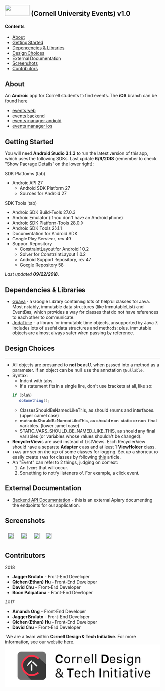 ## <img src="https://raw.githubusercontent.com/cornell-dti/events-manager-android/master/cue_text_red.png" width="80" height="35"> (Cornell University Events) v1.0
#### Contents
  - [About](#about)
  - [Getting Started](#getting-started)
  - [Dependencies & Libraries](#dependencies--libraries)
  - [Design Choices](#design-choices)
  - [External Documentation](#external-documentation)
  - [Screenshots](#screenshots)
  - [Contributors](#contributors)
​
## About
An **Android** app for Cornell students to find events. The **iOS** branch can be found [here](https://github.com/cornell-dti/events-manager-ios).
- [events web](https://github.com/cornell-dti/events-site)
- [events backend](https://github.com/cornell-dti/events-backend)
- [events manager android](https://github.com/cornell-dti/events-manager-android)
- [events manager ios](https://github.com/cornell-dti/events-manager-ios)
​
## Getting Started
You will need **Android Studio 3.1.3** to run the latest version of this app, which uses the following SDKs. Last update **6/9/2018** (remember to check "Show Package Details" on the lower right):

SDK Platforms (tab)
 * Android API 27
   * Android SDK Platform 27
   * Sources for Android 27

SDK Tools (tab)
 * Android SDK Build-Tools 27.0.3
 * Android Emulator (if you don't have an Android phone)
 * Android SDK Platform-Tools 28.0.0
 * Android SDK Tools 26.1.1
 * Documentation for Android SDK
 * Google Play Services, rev 49
 * Support Repository
   * ConstraintLayout for Android 1.0.2
   * Solver for ConstraintLayout 1.0.2
   * Android Support Repository, rev 47
   * Google Repository 58
 
_Last updated **09/22/2018**_.
​
## Dependencies & Libraries
 * <a href="https://github.com/google/guava">Guava</a> - a Google Library containing lots of helpful classes for Java. Most notably, immutable data structures (like ImmutableList) and EventBus, which provides a way for classes that do not have references to each other to communicate.
 * <a href="https://github.com/dlew/joda-time-android">JodaTime</a> - a library for immutable time objects, unsupported by Java 7. Includes lots of useful data structures and methods; plus, immutable objects are almost always safer when passing by reference.
 
## Design Choices
------
 * All objects are presumed to **not be <code>null</code>** when passed into a method as a parameter. If an object can be null, use the annotation <code>@Nullable</code>.
 * Syntax:
   * Indent with tabs.
   * If a statement fits in a single line, don't use brackets at all, like so:
   ```java
   if (blah)
      doSomething();
   ```
   * ClassesShouldBeNamedLikeThis, as should enums and interfaces. (upper camel case)
   * methodsShouldBeNamedLikeThis, as should non-static or non-final variables. (lower camel case)
   * STATIC_VARS_SHOULD_BE_NAMED_LIKE_THIS, as should any final variables (or variables whose values shouldn't be changed).
 * **RecyclerView**s are used instead of ListViews. Each RecyclerView should have a separate **Adapter** class and at least 1 **ViewHolder** class.
 * <code>TAG</code>s are set on the top of some classes for logging. Set up a shortcut to easily create <code>TAG</code>s for classes by following <a href="https://stackoverflow.com/a/29378779/4028758">this</a> article.
 * An "Event" can refer to 2 things, judging on context:
   1. An <code>Event</code> that will occur.
   2. Something to notify listeners of. For example, a click event.
 
 
## External Documentation
* [Backend API Documentation](https://cuevents.docs.apiary.io/#) - this is an external Apiary documenting the endpoints for our application.
​
## Screenshots
​
<img src="https://raw.githubusercontent.com/cornell-dti/events-manager-android/master/screenshots/cue_home.JPG" width="250px" style="margin: 10px; border: 1px rgba(0,0,0,0.4) solid;"> <img src="https://raw.githubusercontent.com/cornell-dti/events-manager-android/master/screenshots/cue_suggested.JPG" width="250px" style="margin: 10px; border: 1px rgba(0,0,0,0.4) solid;"> <img src="https://raw.githubusercontent.com/cornell-dti/events-manager-android/master/screenshots/cue_personal.JPG" width="250px" style="margin: 10px; border: 1px rgba(0,0,0,0.4) solid;"><img src="https://raw.githubusercontent.com/cornell-dti/events-manager-android/master/screenshots/cue_event.JPG" width="250px" style="margin: 10px; border: 1px rgba(0,0,0,0.4) solid;">
​
## Contributors
2018
 * **Jagger Brulato** - Front-End Developer
 * **Qichen (Ethan) Hu** - Front-End Developer
 * **David Chu** - Front-End Developer
 * **Boon Palipatana** - Front-End Developer
 
2017
 * **Amanda Ong** - Front-End Developer
 * **Jagger Brulato** - Front-End Developer
 * **Qichen (Ethan) Hu** - Front-End Developer
 * **David Chu** - Front-End Developer

​
We are a team within **Cornell Design & Tech Initiative**. For more information, see our website [here](https://cornelldti.org/).
<img src="https://raw.githubusercontent.com/cornell-dti/design/master/Branding/Wordmark/Dark%20Text/Transparent/Wordmark-Dark%20Text-Transparent%403x.png">
